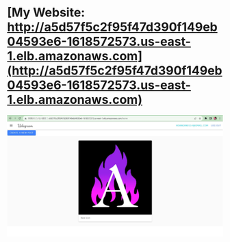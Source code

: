 # [My Website: http://a5d57f5c2f95f47d390f149eb04593e6-1618572573.us-east-1.elb.amazonaws.com](http://a5d57f5c2f95f47d390f149eb04593e6-1618572573.us-east-1.elb.amazonaws.com)

![image](screenshot/result_ok.JPG)
